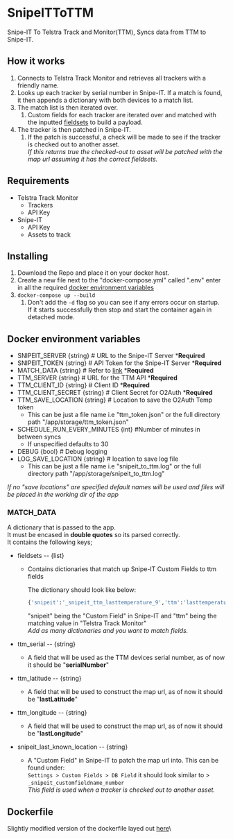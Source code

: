 # SnipeITToTTM
 Snipe-IT To Telstra Track and Monitor(TTM), Syncs data from TTM to Snipe-IT.

 ## How it works
 1. Connects to Telstra Track Monitor and retrieves all trackers with a friendly name.
 1. Looks up each tracker by serial number in Snipe-IT. If a match is found, it then appends a dictionary with both devices to a match list.
 1. The match list is then iterated over.
    1. Custom fields for each tracker are iterated over and matched with the inputted [fieldsets](###-match_data) to build a payload.
 1. The tracker is then patched in Snipe-IT.
    1. If the patch is successful, a check will be made to see if the tracker is checked out to another asset.\
    _If this returns true the checked-out to asset will be patched with the map url assuming it has the correct fieldsets._

## Requirements
 - Telstra Track Monitor
    - Trackers
    - API Key
 - Snipe-IT
    - API Key
    - Assets to track

## Installing
1. Download the Repo and place it on your docker host.
1. Create a new file next to the "docker-compose.yml" called ".env" enter in all the required [docker environment variables](#-Docker-environment-variables)
1. `docker-compose up --build`
   1. Don't add the `-d` flag so you can see if any errors occur on startup.\
   If it starts successfully then stop and start the container again in detached mode.

## Docker environment variables
- SNIPEIT_SERVER {string} # URL to the Snipe-IT Server ***Required**
- SNIPEIT_TOKEN {string} # API Token for the Snipe-IT Server ***Required**
- MATCH_DATA {string} # Refer to [link](###-match_data) ***Required**
- TTM_SERVER {string} # URL for the TTM API ***Required**
- TTM_CLIENT_ID {string} # Client ID ***Required**
- TTM_CLIENT_SECRET {string} # Client Secret for O2Auth ***Required**
- TTM_SAVE_LOCATION {string} # Location to save the O2Auth Temp token
   - This can be just a file name i.e "ttm_token.json" or the full directory path "/app/storage/ttm_token.json"
- SCHEDULE_RUN_EVERY_MINUTES {int} #Number of minutes in between syncs
   - If unspecified defaults to 30
- DEBUG {bool} # Debug logging
- LOG_SAVE_LOCATION {string} # location to save log file
   - This can be just a file name i.e "snipeit_to_ttm.log" or the full directory path "/app/storage/snipeit_to_ttm.log"

_If no "save locations" are specified default names will be used and files will be placed in the working dir of the app_   

### MATCH_DATA
A dictionary that is passed to the app.\
It must be encased in **double quotes** so its parsed correctly.\
It contains the following keys;
 - fieldsets -- {list}
    - Contains dictionaries that match up Snipe-IT Custom Fields to ttm fields
      
      The dictionary should look like below:
      ~~~python
      {'snipeit':'_snipeit_ttm_lasttemperature_9','ttm':'lasttemperature'} #This just an example
       ~~~
      "snipeit" being the "Custom Field" in Snipe-IT and "ttm" being the matching value in "Telstra Track Monitor"\
      _Add as many dictionaries and you want to match fields._

 - ttm_serial -- {string}
    - A field that will be used as the TTM devices serial number, as of now it should be "**serialNumber**"
 - ttm_latitude -- {string}
    - A field that will be used to construct the map url, as of now it should be "**lastLatitude**"
 - ttm_longitude -- {string}
    - A field that will be used to construct the map url, as of now it should be "**lastLongitude**"
 - snipeit_last_known_location -- {string}
    - A "Custom Field" in Snipe-IT to patch the map url into. This can be found under:\
    `Settings > Custom Fields > DB Field` it should look similar to > `_snipeit_customfieldname_number`\
    _This field is used when a tracker is checked out to another asset._

## Dockerfile
Slightly modified version of the dockerfile layed out [here](https://www.kevin-messer.net/how-to-create-a-small-and-secure-container-for-your-python-applications/)\
